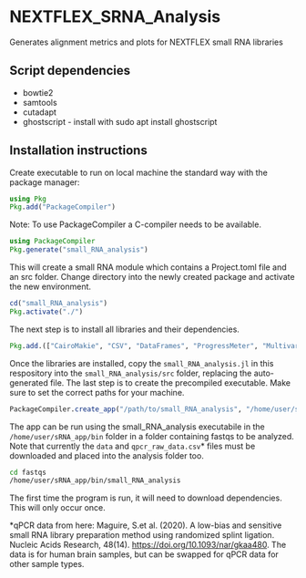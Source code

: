 # NEXTFLEX_SRNA_Analysis
Generates alignment metrics and plots for NEXTFLEX small RNA libraries

## Script dependencies
- bowtie2
- samtools
- cutadapt
- ghostscript - install with sudo apt install ghostscript

## Installation instructions

Create executable to run on local machine the standard way with the package manager:

```julia
using Pkg
Pkg.add("PackageCompiler")
```
Note: To use PackageCompiler a C-compiler needs to be available.

```julia
using PackageCompiler
Pkg.generate("small_RNA_analysis")
```
This will create a small RNA module which contains a Project.toml file and an src folder.
Change directory into the newly created package and activate the new environment.

```julia
cd("small_RNA_analysis")
Pkg.activate("./")
```
The next step is to install all libraries and their dependencies.

```julia
Pkg.add.(["CairoMakie", "CSV", "DataFrames", "ProgressMeter", "MultivariateStats", "StatsBase", "StatsPlots", "Statistics", "MLBase", "GLM", "Measures", "GZip", "UMAP", "Clustering", "Distances"])
```
Once the libraries are installed, copy the `small_RNA_analysis.jl` in this respository into the `small_RNA_analysis/src` folder, replacing the auto-generated file.
The last step is to create the precompiled executable. Make sure to set the correct paths for your machine.

```julia
PackageCompiler.create_app("/path/to/small_RNA_analysis", "/home/user/sRNA_app", incremental=true, precompile_execution_file="/path/to/small_RNA_analysis/src/small_RNA_analysis.jl")
```

The app can be run using the small_RNA_analysis executabile in the `/home/user/sRNA_app/bin` folder in a folder containing fastqs to be analyzed. Note that currently the `data` and `qpcr_raw_data.csv`* files must be downloaded and placed into the analysis folder too.

```bash
cd fastqs
/home/user/sRNA_app/bin/small_RNA_analysis
```
The first time the program is run, it will need to download dependencies. This will only occur once.

*qPCR data from here: Maguire, S.et al. (2020). A low-bias and sensitive small RNA library preparation method using randomized splint ligation. Nucleic Acids Research, 48(14). https://doi.org/10.1093/nar/gkaa480. The data is for human brain samples, but can be swapped for qPCR data for other sample types.
